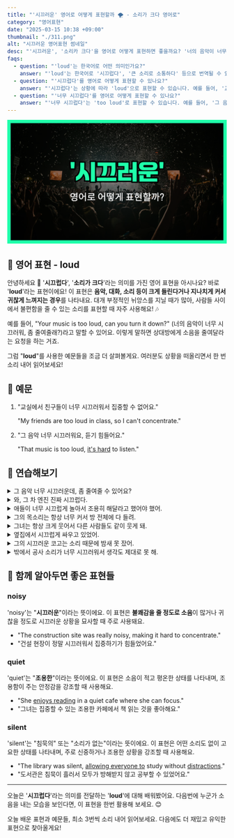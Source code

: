 ```yaml
---
title: "'시끄러운' 영어로 어떻게 표현할까 🌪️ - 소리가 크다 영어로"
category: "영어표현"
date: "2025-03-15 10:38 +09:00"
thumbnail: "./311.png"
alt: "시끄러운 영어표현 썸네일"
desc: "'시끄러운', '소리카 크다'을 영어로 어떻게 표현하면 좋을까요? '너의 음악이 너무 시끄러워, 좀 줄여줄래?'처럼 소음에 대해 이야기할 때 사용할 수 있는 표현을 배워봅시다. 다양한 예문을 통해서 연습하고 본인의 표현으로 만들어 보세요."
faqs:
  - question: "'loud'는 한국어로 어떤 의미인가요?"
    answer: "'loud'는 한국어로 '시끄럽다', '큰 소리로 소통하다' 등으로 번역될 수 있습니다. 일반적으로 불편함을 줄 수 있는 소리를 표현할 때 사용해요."
  - question: "'시끄럽다'를 영어로 어떻게 표현할 수 있나요?"
    answer: "'시끄럽다'는 상황에 따라 'loud'으로 표현할 수 있습니다. 예를 들어, '교실에서 친구들이 너무 시끄러워서 집중할 수 없어요.'는 'My friends are too loud in class, so I can't concentrate.'로 말할 수 있습니다."
  - question: "'너무 시끄럽다'를 영어로 어떻게 표현할 수 있나요?"
    answer: "'너무 시끄럽다'는 'too loud'로 표현할 수 있습니다. 예를 들어, '그 음악 너무 시끄러워요, 듣기 힘들어요.'는 'That music is too loud, it's hard to listen.'로 말할 수 있습니다."
---
```


![시끄러운 영어표현 썸네일](./311.png)

## 🌟 영어 표현 - loud

안녕하세요 👋 '**시끄럽다**', '**소리가 크다**'라는 의미를 가진 영어 표현을 아시나요? 바로 '**loud**'라는 표현이에요! 이 표현은 **음악, 대화, 소리 등이 크게 들린다거나 지나치게 커서 귀찮게 느껴지는 경우**를 나타내요. 대개 부정적인 뉘앙스를 지닐 때가 많아, 사람들 사이에서 불편함을 줄 수 있는 소리를 표현할 때 자주 사용해요! 🎶

예를 들어, "Your music is too loud, can you turn it down?" (너의 음악이 너무 시끄러워, 좀 줄여줄래?)라고 말할 수 있어요. 이렇게 말하면 상대방에게 소음을 줄여달라는 요청을 하는 거죠.

그럼 "**loud**"를 사용한 예문들을 조금 더 살펴볼게요. 여러분도 상황을 떠올리면서 한 번 소리 내어 읽어보세요!

## 📖 예문

1. "교실에서 친구들이 너무 시끄러워서 집중할 수 없어요."

   "My friends are too loud in class, so I can't concentrate."

2. "그 음악 너무 시끄러워요, 듣기 힘들어요."

   "That music is too loud, [it's hard](/blog/in-english/111.hard-to/) to listen."

## 💬 연습해보기

<details>
<summary>그 음악 너무 시끄러운데, 좀 줄여줄 수 있어요?</summary>
<span>That music is way too loud; can you turn it down a bit?</span>
</details>

<details>
<summary>와, 그 차 엔진 진짜 시끄럽다.</summary>
<span>Wow, that car's engine is really loud.</span>
</details>

<details>
<summary>애들이 너무 시끄럽게 놀아서 조용히 해달라고 했어야 했어.</summary>
<span>The kids were playing so loudly that I had to ask them to quiet down.</span>
</details>

<details>
<summary>그의 목소리는 항상 너무 커서 방 전체에 다 들려.</summary>
<span>His voice is always so loud; it carries across the whole room.</span>
</details>

<details>
<summary>그녀는 항상 크게 웃어서 다른 사람들도 같이 웃게 돼.</summary>
<span>She always laughs loudly, and it just makes everyone else laugh too.</span>
</details>

<details>
<summary>옆집에서 시끄럽게 싸우고 있었어.</summary>
<span>They were having a loud argument next door.</span>
</details>

<details>
<summary>그의 시끄러운 코고는 소리 때문에 밤새 못 잤어.</summary>
<span>His loud snoring kept me awake all night.</span>
</details>

<details>
<summary>밖에서 공사 소리가 너무 시끄러워서 생각도 제대로 못 해.</summary>
<span>The construction noise outside is too loud to even think straight.</span>
</details>

## 🤝 함께 알아두면 좋은 표현들

### noisy

'noisy'는 "**시끄러운**"이라는 뜻이에요. 이 표현은 **불쾌감을 줄 정도로 소음**이 많거나 귀찮을 정도로 시끄러운 상황을 묘사할 때 주로 사용돼요.

- "The construction site was really noisy, making it hard to concentrate."
- "건설 현장이 정말 시끄러워서 집중하기가 힘들었어요."

### quiet

'quiet'는 "**조용한**"이라는 뜻이에요. 이 표현은 소음이 적고 평온한 상태를 나타내며, 조용함이 주는 안정감을 강조할 때 사용해요.

- "She [enjoys reading](/blog/in-english/128.enjoy-ing/) in a quiet cafe where she can focus."
- "그녀는 집중할 수 있는 조용한 카페에서 책 읽는 것을 좋아해요."

### silent

'silent'는 "침묵의" 또는 "소리가 없는"이라는 뜻이에요. 이 표현은 어떤 소리도 없이 고요한 상태를 나타내며, 주로 신중하거나 조용한 상황을 강조할 때 사용해요.

- "The library was silent, [allowing everyone to](/blog/in-english/027.allow-to-do/) study without [distractions](/blog/in-english/190.distraction/)."
- "도서관은 침묵이 흘러서 모두가 방해받지 않고 공부할 수 있었어요."

---

오늘은 '**시끄럽다**'라는 의미를 전달하는 '**loud**'에 대해 배워봤어요. 다음번에 누군가 소음을 내는 모습을 보인다면, 이 표현을 한번 활용해 보세요. 😊

오늘 배운 표현과 예문들, 최소 3번씩 소리 내어 읽어보세요. 다음에도 더 재밌고 유익한 표현으로 찾아올게요!
